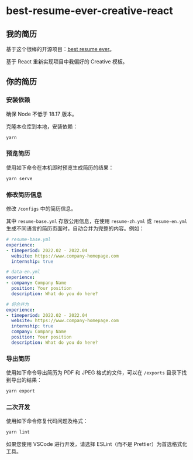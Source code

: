 # best-resume-ever-creative-react

## 我的简历

基于这个很棒的开源项目：[best resume ever](https://github.com/salomonelli/best-resume-ever)。

基于 React 重新实现项目中我偏好的 Creative 模板。

## 你的简历

### 安装依赖

确保 Node 不低于 18.17 版本。

克隆本仓库到本地，安装依赖：

```bash
yarn
```

### 预览简历

使用如下命令在本机即时预览生成简历的结果：

```bash
yarn serve
```

### 修改简历信息

修改 `/configs` 中的简历信息。

其中 `resume-base.yml` 存放公用信息，在使用 `resume-zh.yml` 或 `resume-en.yml` 生成不同语言的简历页面时，自动合并为完整的内容。例如：

```yml
# resume-base.yml
experience:
- timeperiod: 2022.02 - 2022.04
  website: https://www.company-homepage.com
  internship: true

# data-en.yml
experience:
- company: Company Name
  position: Your position
  description: What do you do here?

# 将合并为
experience:
- timeperiod: 2022.02 - 2022.04
  website: https://www.company-homepage.com
  internship: true
  company: Company Name
  position: Your position
  description: What do you do here?
```

### 导出简历

使用如下命令导出简历为 PDF 和 JPEG 格式的文件，可以在 `/exports` 目录下找到导出的结果：

```bash
yarn export
```

### 二次开发

使用如下命令修复代码问题及格式：

```bash
yarn lint
```

如果您使用 VSCode 进行开发，请选择 ESLint（而不是 Prettier）为首选格式化工具。
